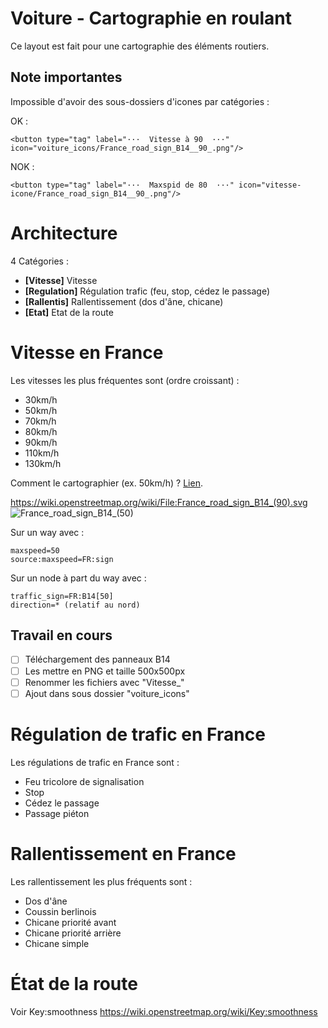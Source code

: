 # Voiture - Cartographie en roulant
Ce layout est fait pour une cartographie des éléments routiers.

## Note importantes
Impossible d'avoir des sous-dossiers d'icones par catégories :

OK  : 
    
    <button type="tag" label="···  Vitesse à 90  ···" icon="voiture_icons/France_road_sign_B14__90_.png"/>
NOK : 

    <button type="tag" label="···  Maxspid de 80  ···" icon="vitesse-icone/France_road_sign_B14__90_.png"/>

# Architecture
4 Catégories :
- **[Vitesse]** Vitesse
- **[Regulation]** Régulation trafic (feu, stop, cédez le passage)
- **[Rallentis]** Rallentissement (dos d'âne, chicane)
- **[Etat]** Etat de la route
# Vitesse en France
Les vitesses les plus fréquentes sont (ordre croissant) :
- 30km/h
- 50km/h
- 70km/h
- 80km/h
- 90km/h
- 110km/h
- 130km/h

Comment le cartographier (ex. 50km/h) ?
[Lien](https://wiki.openstreetmap.org/wiki/FR:Key:traffic_sign "Wiki OSM-FR").
   
    
https://wiki.openstreetmap.org/wiki/File:France_road_sign_B14_(90).svg
![France_road_sign_B14_(50)](https://github.com/Thibtib51/osmtracker_layouts/assets/50510871/1d1eb67e-532f-4650-871e-b2cbe08493b4)

Sur un way avec :

    maxspeed=50
    source:maxspeed=FR:sign

Sur un node à part du way avec :

    traffic_sign=FR:B14[50]
    direction=* (relatif au nord)
## Travail en cours
- [ ] Téléchargement des panneaux B14
- [ ] Les mettre en PNG et taille 500x500px
- [ ] Renommer les fichiers avec "Vitesse_"
- [ ] Ajout dans sous dossier "voiture_icons"

# Régulation de trafic en France
Les régulations de trafic en France sont :
- Feu tricolore de signalisation
- Stop
- Cédez le passage
- Passage piéton
# Rallentissement en France
Les rallentissement les plus fréquents sont :
- Dos d'âne
- Coussin berlinois
- Chicane priorité avant
- Chicane priorité arrière
- Chicane simple
# État de la route
Voir Key:smoothness https://wiki.openstreetmap.org/wiki/Key:smoothness
